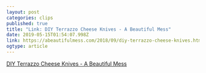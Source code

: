 ```yaml
---
layout: post 
categories: clips 
published: true 
title: "Link: DIY Terrazzo Cheese Knives - A Beautiful Mess" 
date: 2019-05-15T01:54:07.998Z 
link: https://abeautifulmess.com/2018/09/diy-terrazzo-cheese-knives.html 
ogtype: article 
---
```

[ DIY Terrazzo Cheese Knives - A Beautiful Mess ]( https://abeautifulmess.com/2018/09/diy-terrazzo-cheese-knives.html ) 
